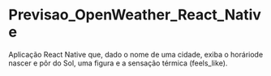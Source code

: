 # Previsao_OpenWeather_React_Native


 Aplicação React Native que, dado o nome de uma cidade, exiba o horáriode nascer e pôr do Sol, uma figura e a sensação térmica (feels_like).
